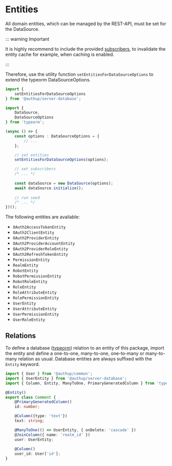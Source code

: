 # Entities
All domain entities, which can be managed by the REST-API, must be set for the DataSource.

::: warning Important

It is highly recommend to include the provided [subscribers](database-subscribers.md),
to invalidate the entity cache for example, when caching is enabled.

:::

Therefore, use the utility function `setEntitiesForDataSourceOptions` to extend the typeorm DataSourceOptions.


```typescript
import {
    setEntitiesForDataSourceOptions
} from '@authup/server-database';

import { 
    DataSource,
    DataSourceOptions
} from 'typeorm';

(async () => {
    const options : DataSourceOptions = {
        // ...
    };

    // set entities
    setEntitiesForDataSourceOptions(options);

    // set subscribers
    /* ... */
    
    const dataSource = new DataSource(options);
    await dataSource.initialize();
    
    // run seed
    /* ... */
})();
```

The following entities are available:

- `OAuth2AccessTokenEntity`
- `OAuth2ClientEntity`
- `OAuth2ProviderEntity`
- `OAuth2ProviderAccountEntity`
- `OAuth2ProviderRoleEntity`
- `OAuth2RefreshTokenEntity`
- `PermissionEntity`
- `RealmEntity`
- `RobotEntity`
- `RobotPermissionEntity`
- `RobotRoleEntity`
- `RoleEntity`
- `RoleAttributeEntity`
- `RolePermissionEntity`
- `UserEntity`
- `UserAttributeEntity`
- `UserPermissionEntity`
- `UserRoleEntity`

## Relations

To define a database ([typeorm](https://typeorm.io/)) relation to an entity of this package,
import the entity and define a one-to-one, many-to-one, one-to-many or many-to-many relation as usual.
Database entities are always suffixed with the `Entity` keyword.

```typescript
import { User } from '@authup/common';
import { UserEntity } from '@authup/server-database';
import { Column, Entity, ManyToOne, PrimaryGeneratedColumn } from 'typeorm';

@Entity()
export class Comment {
    @PrimaryGeneratedColumn()
    id: number;

    @Column({type: 'text'})
    text: string;

    @ManyToOne(() => UserEntity, { onDelete: 'cascade' })
    @JoinColumn({ name: 'realm_id' })
    user: UserEntity;
    
    @Column()
    user_id: User['id'];
}
```

